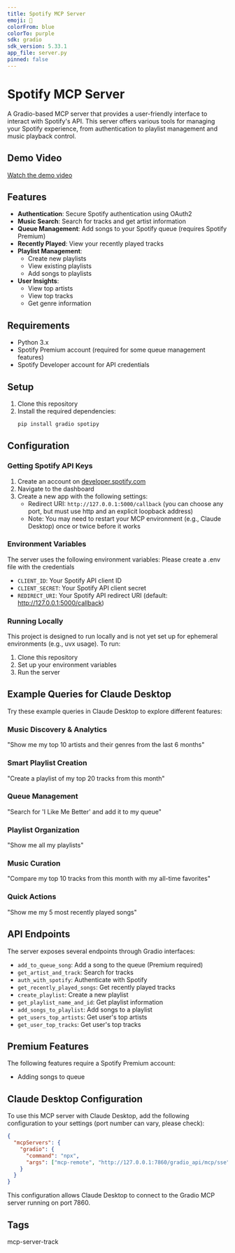 ```yaml
---
title: Spotify MCP Server
emoji: 🎵
colorFrom: blue
colorTo: purple
sdk: gradio
sdk_version: 5.33.1
app_file: server.py
pinned: false
---
```


# Spotify MCP Server

A Gradio-based MCP server that provides a user-friendly interface to interact with Spotify's API. This server offers various tools for managing your Spotify experience, from authentication to playlist management and music playback control.

## Demo Video
[Watch the demo video](https://asset.cloudinary.com/dedgdfu0l/0f0cb2dda40de41f419c50b57e9e74c5)

## Features

- **Authentication**: Secure Spotify authentication using OAuth2
- **Music Search**: Search for tracks and get artist information
- **Queue Management**: Add songs to your Spotify queue (requires Spotify Premium)
- **Recently Played**: View your recently played tracks
- **Playlist Management**: 
  - Create new playlists
  - View existing playlists
  - Add songs to playlists
- **User Insights**:
  - View top artists
  - View top tracks
  - Get genre information

## Requirements

- Python 3.x
- Spotify Premium account (required for some queue management features)
- Spotify Developer account for API credentials

## Setup

1. Clone this repository
2. Install the required dependencies:
   ```bash
   pip install gradio spotipy
   ```

## Configuration

### Getting Spotify API Keys

1. Create an account on [developer.spotify.com](https://developer.spotify.com)
2. Navigate to the dashboard
3. Create a new app with the following settings:
   - Redirect URI: `http://127.0.0.1:5000/callback` (you can choose any port, but must use http and an explicit loopback address)
   - Note: You may need to restart your MCP environment (e.g., Claude Desktop) once or twice before it works

### Environment Variables

The server uses the following environment variables:
Please create a .env file with the credentials

- `CLIENT_ID`: Your Spotify API client ID
- `CLIENT_SECRET`: Your Spotify API client secret
- `REDIRECT_URI`: Your Spotify API redirect URI (default: http://127.0.0.1:5000/callback)

### Running Locally

This project is designed to run locally and is not yet set up for ephemeral environments (e.g., uvx usage). To run:

1. Clone this repository
2. Set up your environment variables
3. Run the server

## Example Queries for Claude Desktop

Try these example queries in Claude Desktop to explore different features:

### Music Discovery & Analytics
"Show me my top 10 artists and their genres from the last 6 months"

### Smart Playlist Creation
"Create a playlist of my top 20 tracks from this month"

### Queue Management
"Search for 'I Like Me Better' and add it to my queue"

### Playlist Organization
"Show me all my playlists"

### Music Curation
"Compare my top 10 tracks from this month with my all-time favorites"

### Quick Actions
"Show me my 5 most recently played songs"

## API Endpoints

The server exposes several endpoints through Gradio interfaces:

- `add_to_queue_song`: Add a song to the queue (Premium required)
- `get_artist_and_track`: Search for tracks
- `auth_with_spotify`: Authenticate with Spotify
- `get_recently_played_songs`: Get recently played tracks
- `create_playlist`: Create a new playlist
- `get_playlist_name_and_id`: Get playlist information
- `add_songs_to_playlist`: Add songs to a playlist
- `get_users_top_artists`: Get user's top artists
- `get_user_top_tracks`: Get user's top tracks

## Premium Features

The following features require a Spotify Premium account:
- Adding songs to queue

## Claude Desktop Configuration

To use this MCP server with Claude Desktop, add the following configuration to your settings (port number can vary, please check):

```json
{
  "mcpServers": {
    "gradio": {
      "command": "npx",
      "args": ["mcp-remote", "http://127.0.0.1:7860/gradio_api/mcp/sse"]
    }
  }
}
```

This configuration allows Claude Desktop to connect to the Gradio MCP server running on port 7860.

## Tags

mcp-server-track 